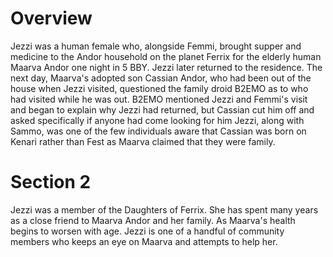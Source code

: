 # Overview
Jezzi was a human female who, alongside Femmi, brought supper and medicine to the Andor household on the planet Ferrix for the elderly human Maarva Andor one night in 5 BBY.
Jezzi later returned to the residence.
The next day, Maarva's adopted son Cassian Andor, who had been out of the house when Jezzi visited, questioned the family droid B2EMO as to who had visited while he was out.
B2EMO mentioned Jezzi and Femmi's visit and began to explain why Jezzi had returned, but Cassian cut him off and asked specifically if anyone had come looking for him Jezzi, along with Sammo, was one of the few individuals aware that Cassian was born on Kenari rather than Fest as Maarva claimed that they were family.

# Section 2
Jezzi was a member of the Daughters of Ferrix.
She has spent many years as a close friend to Maarva Andor and her family.
As Maarva's health begins to worsen with age.
Jezzi is one of a handful of community members who keeps an eye on Maarva and attempts to help her.